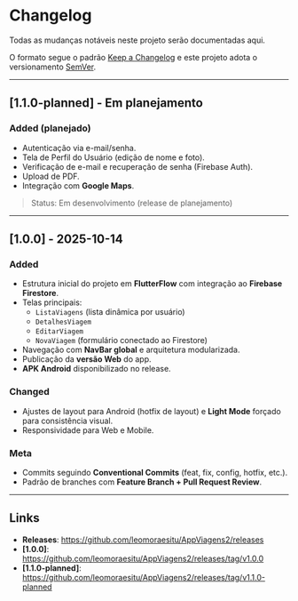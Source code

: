 # Changelog
Todas as mudanças notáveis neste projeto serão documentadas aqui.

O formato segue o padrão [Keep a Changelog](https://keepachangelog.com/pt-BR/1.0.0/)
e este projeto adota o versionamento [SemVer](https://semver.org/lang/pt-BR/).

---

## [1.1.0-planned] - Em planejamento
### Added (planejado)
- Autenticação via e-mail/senha.
- Tela de Perfil do Usuário (edição de nome e foto).
- Verificação de e-mail e recuperação de senha (Firebase Auth).
- Upload de PDF.
- Integração com **Google Maps**.

> Status: Em desenvolvimento (release de planejamento)

---

## [1.0.0] - 2025-10-14
### Added
- Estrutura inicial do projeto em **FlutterFlow** com integração ao **Firebase Firestore**.
- Telas principais:
  - `ListaViagens` (lista dinâmica por usuário)
  - `DetalhesViagem`
  - `EditarViagem`
  - `NovaViagem` (formulário conectado ao Firestore)
- Navegação com **NavBar global** e arquitetura modularizada.
- Publicação da **versão Web** do app.
- **APK Android** disponibilizado no release.

### Changed
- Ajustes de layout para Android (hotfix de layout) e **Light Mode** forçado para consistência visual.
- Responsividade para Web e Mobile.

### Meta
- Commits seguindo **Conventional Commits** (feat, fix, config, hotfix, etc.).
- Padrão de branches com **Feature Branch + Pull Request Review**.

---

## Links

- **Releases**: https://github.com/leomoraesitu/AppViagens2/releases
- **[1.0.0]**: https://github.com/leomoraesitu/AppViagens2/releases/tag/v1.0.0
- **[1.1.0-planned]**: https://github.com/leomoraesitu/AppViagens2/releases/tag/v1.1.0-planned
